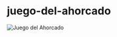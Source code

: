 # juego-del-ahorcado
![Juego del Ahorcado](https://user-images.githubusercontent.com/60888517/192857376-f577d549-e26a-4af8-9f71-827a697f3493.png)
